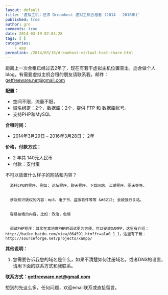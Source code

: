 ```yaml
---
layout: default
title: '虚拟主机：征求 Dreamhost 虚拟主机合租者 (2014 - 2016年)'
published: true
author: gro
comments: true
date: 2014-03-19 07:03:28
tags: [ ]
categories:
    - app
permalink: /2014/03/19/dreamhost-virtual-host-share.html
---
```

距离上一次合租已经过去2年了，现在有若干虚拟主机位置空出，适合做个人blog，有需要虚拟主机合租的朋友请联系我，邮件：getfreeware.net@gmail.com

**配置：**

  * 空间不限，流量不限，
  * 域名绑定：2个，数据库：2个，提供 FTP 和 数据库帐号。
  * 支持PHP和MySQL

**合租时间：**

  * 2014年3月29日 &#8211; 2016年3月28日： 2年

**价格，付款方式：**

  * 2 年共 140元人民币
  * 付款：支付宝


  不可以放置什么样子的网站和内容？



  
    
      消耗CPU的程序，例如: 论坛程序，聊天程序，下载网站，江湖程序，图床等等。
    
    
      涉及知识版权的内容：mp3、电子书、盗版软件等等 &#8212; 会被强行关站。
    
    
      容易被墙的内容，比如：政治，色情
    
    
      调试PHP程序：其实在本地做PHP的调试更为方便，可以安装XAMPP，这里有介绍：http://baike.baidu.com/view/864591.htm?fr=ala0_1_1，这里有下载：http://sourceforge.net/projects/xampp/
    
  


**其他说明：**

  1. 您需要告诉我您的域名是什么，如果不清楚如何注册域名，或者DNS的设置，请用下面的联系方式和我联系。

**联系方式：getfreeware.net@gmail.com**

想到的先这么多，任何问题，欢迎email联系或直接留言。